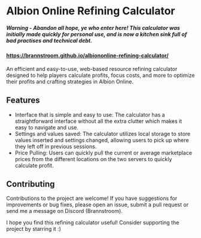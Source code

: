 # Albion Online Refining Calculator

##### Warning - Abandon all hope, ye who enter here! This calculator was initially made quickly for personal use, and is now a kitchen sink full of bad practises and technical debt.


#### https://brannstroom.github.io/albiononline-refining-calculator/

An efficient and easy-to-use, web-based resource refining calculator designed to help players calculate profits, focus costs, and more to optimize their profits and crafting strategies in Albion Online.

## Features
* Interface that is simple and easy to use: The calculator has a straightforward interface without all the extra clutter which makes it easy to navigate and use.
* Settings and values saved: The calculator utilizes local storage to store values inserted and settings changed, allowing users to pick up where they left off in previous sessions.
* Price Pulling: Users can quickly pull the current or average marketplace prices from the different locations on the two servers to quickly calculate profit.

## Contributing
Contributions to the project are welcome! If you have suggestions for improvements or bug fixes, please open an issue, submit a pull request or send me a message on Discord (Brannstroom).

I hope you find this refining calculator useful! Consider supporting the project by starring it :)